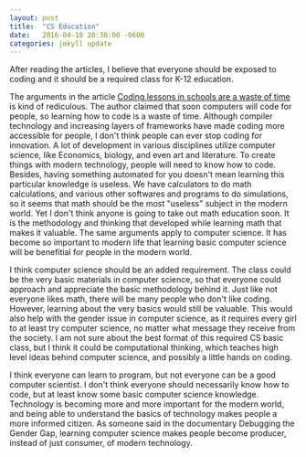 ```yaml
---
layout: post
title:  "CS Education"
date:   2016-04-18 20:38:00 -0600
categories: jekyll update
---
```



After reading the articles, I believe that everyone should be exposed to coding and it should be a required class for K-12 education.

The arguments in the article <a href="http://www.trustedreviews.com/news/jason-bradbury-coding-lessons-in-schools-are-a-waste-of-time">Coding lessons in schools are a waste of time</a> is kind of rediculous. The author claimed that soon computers will code for people, so learning how to code is a waste of time. Although compiler technology and increasing layers of frameworks have made coding more accessible for people, I don't think people can ever stop coding for innovation. A lot of development in various disciplines utilize computer science, like Economics, biology, and even art and literature. To create things with modern technology, people will need to know how to code. Besides, having something automated for you doesn't mean learning this particular knowledge is useless. We have calculators to do math calculations, and various other softwares and programs to do simulations, so it seems that math should be the most "useless" subject in the modern world. Yet I don't think anyone is going to take out math education soon. It is the methodology and thinking that developed while learning math that makes it valuable. The same arguments apply to computer science. It has become so important to modern life that learning basic computer science will be benefitial for people in the modern world.

I think computer science should be an added requirement. The class could be the very basic materials in computer science, so that everyone could approach and appreciate the basic methodology behind it. Just like not everyone likes math, there will be many people who don't like coding. However, learning about the very basics would still be valuable. This would also help with the gender issue in computer science, as it requires every girl to at least try computer science, no matter what message they receive from the society. I am not sure about the best format of this required CS basic class, but I think it could be computational thinking, which teaches high level ideas behind computer science, and possibly a little hands on coding.

I think everyone can learn to program, but not everyone can be a good computer scientist. I don't think everyone should necessarily know how to code, but at least know some basic computer science knowledge.  Technology is becoming more and more important for the modern world, and being able to understand the basics of technology makes people a more informed citizen. As someone said in the documentary Debugging the Gender Gap, learning computer science makes people become producer, instead of just consumer, of modern technology.
